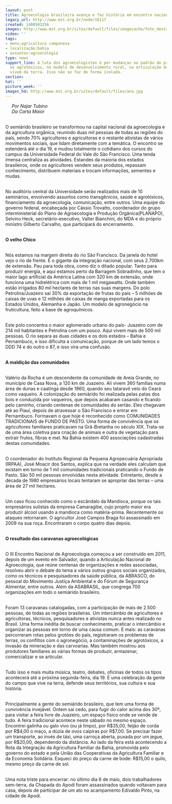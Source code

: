 ```yaml
---
layout: post
title: Agroecologia brasileira avança e faz história em encontro nacional
legacy_url: http://www.mst.org.br/node/16117
created: 1400503256
images: http://www.mst.org.br/sites/default/files/imagecache/foto_destaque/ana.jpg
video: ''
tags:
- menu:agricultura camponesa
- localização:bahia
- assuntos:agroecologia
type: news
support_line: A luta dos agroecologistas é por mudanças no padrão de produção, contra
  os agrotóxicos, no modelo de desenvolvimento rural, na articulação das pessoas que
  vivem da terra. Isso não se faz de forma isolada.
section: 
hat: ''
picture_week: ''
images_hd: http://www.mst.org.br/sites/default/files/ana.jpg
---
```

<p><img style="margin: 10px; float: left;" src="http://www.mst.org.br/sites/default/files/ana_2.jpg" alt=""></p><p><em>Por Najar Tubino<br>Da Carta Maior</em></p><p><br>O semiárido brasileiro se transformou na capital nacional da agroecologia e da agricultura orgânica, reunindo duas mil pessoas de todas as regiões do país, sendo 70% agricultores e agricultoras e o restante ativistas de vários movimentos sociais, que lidam diretamente com a temática. O encontro se estenderá até o dia 19, e mudou totalmente o cotidiano dos cursos do campus da Universidade Federal do Vale do São Francisco. Uma tenda imensa centraliza as atividades. Estandes da maioria dos estados brasileiros, onde os agricultores vendem seus produtos, repassam conhecimento, distribuem materiais e trocam informações, sementes e mudas.</p><p><br>No auditório central da Universidade serão realizados mais de 10 seminários, envolvendo assuntos como transgênicos, saúde e agrotóxicos, financiamento da agroecologia, comunicação, entre outros. Uma equipe do governo federal, encabeçada por Cássio Trovatto, coordenador do grupo interministerial do Plano de Agroecologia e Produção Orgânica(PLANAPO), Selvino Heck, secretário-executivo, Valter Bianchini, do MDA e do próprio ministro Gilberto Carvalho, que participará do encerramento.</p><p><br><strong>O velho Chico</strong></p><p><br>Nós estamos na margem direita do rio São Francisco. Da janela do hotel vejo o rio de frente. É o gigante da integração nacional, com seus 2.700km de extensão. Pau para toda obra, como diz o ditado popular. Tanto para produzir energia, e aqui estamos perto da Barragem Sobradinho, que tem o maior lago artificial da América Latina com 320 km de extensão, onde funciona uma hidrelétrica com mais de 1 mil megawatts. Onde também estão irrigados 80 mil hectares de terras nas suas margens. Do polo Petrolina/Juazeiro sai 30% da exportação de frutas do país – 5 milhões de caixas de uvas e 12 milhões de caixas de manga exportadas para os Estados Unidos, Alemanha e Japão. Um modelo de agronegócio na fruticultura, feito a base de agroquímicos.</p><p><br>Este polo concentra o maior aglomerado urbano do país- Juazeiro com de 214 mil habitantes e Petrolina com um pouco. Aqui vivem mais de 500 mil pessoas. O rio separa as duas cidades e os dois estados – Bahia e Pernambuco, e isso dificulta a comunicação, porque de um lado temos o DDD 74 e do outro o 87, e isso vira uma confusão.</p><p><br><strong>A maldição das comunidades</strong></p><p><br>Valério da Rocha é um descendente da comunidade de Areia Grande, no município de Casa Nova, a 120 km de Juazeiro. Ali vivem 360 famílias numa área de dunas e caatinga desde 1860, quando seu tataravô veio do Ceará como vaqueiro. A colonização do semiárido foi realizada pelas patas dos bois e conduzida por vaqueiros, que depois acabaram casando e ficando pelo caminho, criando centenas de comunidades do sertão. Eles chegavam até ao Piauí, depois de atravessar o São Francisco e entrar em Pernambuco. Formavam o que hoje é reconhecido como COMUNIDADES TRADICIONAIS de FUNDO DE PASTO. Uma forma de convivência que os agricultores familiares praticavam na Grã-Bretanha no século XIX. Trata-se de uma área coletiva para criação de animais e outra de vegetação para extrair frutos, fibras e mel. Na Bahia existem 400 associações cadastradas destas comunidades.</p><p><br>O coordenador do Instituto Regional da Pequena Agropecuária Apropriada (IRPAA), José Moacir dos Santos, explica que na verdade eles calculam que existam em torno de 1 mil comunidades tradicionais praticando o Fundo de Pasto. São 50 mil pessoas envolvidas nesta atividade. Entretanto, desde a década de 1980 empresários locais tentaram se apropriar das terras – uma área de 27 mil hectares.</p><p><br>Um caso ficou conhecido como o escândalo da Mandioca, porque os tais empresários sulistas da empresa Camaragibe, cujo projeto maior era produzir álcool usando a mandioca como matéria-prima. Recentemente os ataques retornaram. O agricultor José Campos Braga foi assassinado em 2009 na sua roça. Encontraram o corpo quatro dias depois.</p><p><br><strong>O resultado das caravanas agroecológicas</strong></p><p><br>O III Encontro Nacional de Agroecologia começou a ser construído em 2011, depois de um evento em Salvador, quando a Articulação Nacional de Agroecologia, que reúne centenas de organizações e redes associadas, resolveu abrir o debate do tema a vários outros grupos sociais organizados, como os técnicos e pesquisadores da saúde pública, da ABRASCO, do pessoal do Movimento Justiça Ambiental e do Fórum de Segurança Alimentar, entre outros. Além da ASABRASIL, que congrega 700 organizações em todo o semiárido brasileiro.</p><p><br>Foram 13 caravanas catalogadas, com a participação de mais de 2.500 pessoas, de todas as regiões brasileiras. Um intercâmbio de agricultores e agricultoras, técnicos, pesquisadores e ativistas nunca antes realizado no Brasil. Uma forma inédita de buscar conhecimento, praticar o intercâmbio e organizar as pessoas em torno de uma causa comum. E mais: as caravanas percorreram rotas pelos grotões do país, registraram os problemas de terras, os conflitos com o agronegócio, a contaminações de agrotóxicos, a invasão da mineração e das carvoarias. Mas também mostrou aos produtores familiares as várias formas de produzir, armazenar, comercializar e se articular.</p><p><br>Tudo isso e mais muita música, teatro, debates, oficinas de todos os tipos acontecerá até a próxima segunda-feira, dia 19. É uma celebração da gente do campo que vive na terra, defende seus territórios, sua cultura e sua história.</p><p><br>Principalmente a gente do semiárido brasileiro, que tem uma forma de convivência invejável. Ontem sai cedo, para fugir do calor acima dos 30º, para visitar a feira livre de Juazeiro, um espaço físico onde se vende de tudo. A feira tradicional acontece neste sábado no mesmo espaço. Encontrei galinha ou galo vivo (ou já limpo), por R$35,00, feijão de corda por R$4,00 o maço, a dúzia de ovos caipiras por R$7,00. Se precisar fazer um transporte, ao invés de táxi, uma carroça aberta, puxada por um jegue, por R$20,00, dependendo da distância. Ao lado da feira está acontecendo a Rota da Integração da Agricultura Familiar da Bahia, promovida pelo governo do estado e pela União das Cooperativas da Agricultura Familiar e da Economia Solidária. Esqueci do preço da carne de bode: R$15,00 o quilo, mesmo preço da carne de sol.</p><p><br>Uma nota triste para encerrar: no último dia 6 de maio, dois trabalhadores sem-terra, da Chapada do Apodi foram assassinados quando voltavam para casa, depois de participar de um ato no acampamento Edivaldo Pinto, na cidade de Apodi.</p><p>&nbsp;</p>
